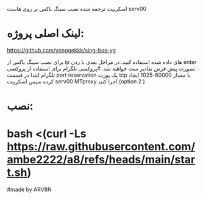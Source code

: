 اسکریپت ترجمه شده نصب سینگ باکس بر روی هاست serv00
# لینک اصلی پروژه:
https://github.com/yonggekkk/sing-box-yg

برای نصب سینگ باکس از ip های داده شده استفاده کنید. در مراحل بعدی با زدن enter بصورت پیش فرض نقادیر ست خواهند شد.
#پروکسی تلگرام
برای استفاده از پروکسی تلگرام ابتدا در قسمت port reservation یک پورت tcp با مقدار 60000-1025 ایجاد کرده سپس اسکریپت serv00 MTproxy اجرا کنید.(option 2 )
# نصب:

# bash <(curl -Ls https://raw.githubusercontent.com/ambe2222/a8/refs/heads/main/start.sh) #
#made by ARV8N
